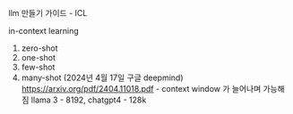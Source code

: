 llm 만들기 가이드 - ICL

in-context learning

1. zero-shot
2. one-shot
3. few-shot
4. many-shot (2024년 4월 17일 구글 deepmind)
https://arxiv.org/pdf/2404.11018.pdf - context window 가 늘어나며 가능해짐
llama 3 - 8192, chatgpt4 - 128k
